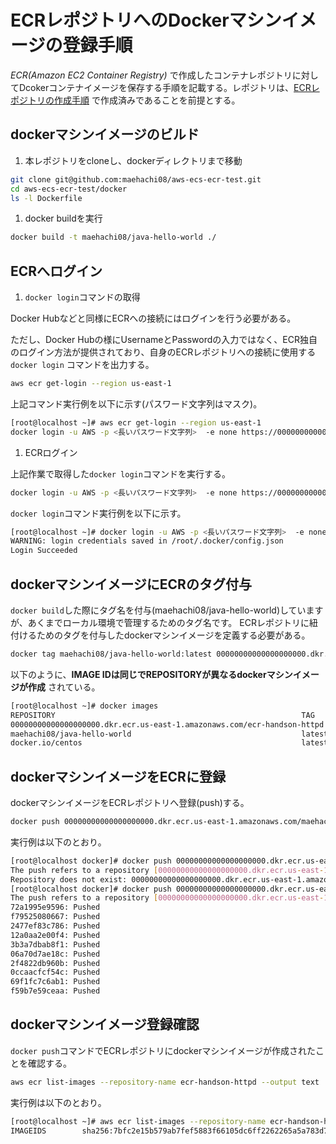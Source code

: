 # ECRレポジトリへのDockerマシンイメージの登録手順

*ECR(Amazon EC2 Container Registry)* で作成したコンテナレポジトリに対してDcokerコンテナイメージを保存する手順を記載する。レポジトリは、[ECRレポジトリの作成手順](create-repository.md) で作成済みであることを前提とする。


## dockerマシンイメージのビルド

 1. 本レポジトリをcloneし、dockerディレクトリまで移動

 ```sh
git clone git@github.com:maehachi08/aws-ecs-ecr-test.git
cd aws-ecs-ecr-test/docker
ls -l Dockerfile
```

 1. docker buildを実行

 ```sh
docker build -t maehachi08/java-hello-world ./
```

## ECRへログイン

 1. `docker login`コマンドの取得

 Docker Hubなどと同様にECRへの接続にはログインを行う必要がある。

 ただし、Docker Hubの様にUsernameとPasswordの入力ではなく、ECR独自のログイン方法が提供されており、自身のECRレポジトリへの接続に使用する `docker login` コマンドを出力する。

 ```sh
aws ecr get-login --region us-east-1
```

 上記コマンド実行例を以下に示す(パスワード文字列はマスク)。

 ```sh
[root@localhost ~]# aws ecr get-login --region us-east-1
docker login -u AWS -p <長いパスワード文字列>  -e none https://00000000000000000000.dkr.ecr.us-east-1.amazonaws.com
```

 1. ECRログイン

 上記作業で取得した`docker login`コマンドを実行する。

 ```sh
docker login -u AWS -p <長いパスワード文字列>  -e none https://00000000000000000000.dkr.ecr.us-east-1.amazonaws.com
```


 `docker login`コマンド実行例を以下に示す。

 ```sh
[root@localhost ~]# docker login -u AWS -p <長いパスワード文字列>  -e none https://00000000000000000000.dkr.ecr.us-east-1.amazonaws.com
WARNING: login credentials saved in /root/.docker/config.json
Login Succeeded
```

## dockerマシンイメージにECRのタグ付与

`docker build`した際にタグ名を付与(maehachi08/java-hello-world)していますが、あくまでローカル環境で管理するためのタグ名です。
ECRレポジトリに紐付けるためのタグを付与したdockerマシンイメージを定義する必要がある。

```sh
docker tag maehachi08/java-hello-world:latest 00000000000000000000.dkr.ecr.us-east-1.amazonaws.com/ecr-handson-httpd:latest
```

以下のように、**IMAGE IDは同じでREPOSITORYが異なるdockerマシンイメージが作成** されている。

```sh
[root@localhost ~]# docker images
REPOSITORY                                                       TAG                 IMAGE ID            CREATED             SIZE
00000000000000000000.dkr.ecr.us-east-1.amazonaws.com/ecr-handson-httpd   latest              dc9c5bba7be2        18 hours ago        569.7 MB
maehachi08/java-hello-world                                      latest              dc9c5bba7be2        18 hours ago        569.7 MB
docker.io/centos                                                 latest              970633036444        4 days ago          196.7 MB
```

## dockerマシンイメージをECRに登録

dockerマシンイメージをECRレポジトリへ登録(push)する。

```sh
docker push 00000000000000000000.dkr.ecr.us-east-1.amazonaws.com/maehachi08/java-hello-world:latest
```

実行例は以下のとおり。

```sh
[root@localhost docker]# docker push 00000000000000000000.dkr.ecr.us-east-1.amazonaws.com/maehachi08/java-hello-world:latest
The push refers to a repository [00000000000000000000.dkr.ecr.us-east-1.amazonaws.com/maehachi08/java-hello-world]
Repository does not exist: 00000000000000000000.dkr.ecr.us-east-1.amazonaws.com/maehachi08/java-hello-world
[root@localhost docker]# docker push 00000000000000000000.dkr.ecr.us-east-1.amazonaws.com/ecr-handson-httpd:latest
The push refers to a repository [00000000000000000000.dkr.ecr.us-east-1.amazonaws.com/ecr-handson-httpd]
72a1995e9596: Pushed
f79525080667: Pushed
2477ef83c786: Pushed
12a0aa2e00f4: Pushed
3b3a7dbab8f1: Pushed
06a70d7ae18c: Pushed
2f4822db960b: Pushed
0ccaacfcf54c: Pushed
69f1fc7c6ab1: Pushed
f59b7e59ceaa: Pushed
```

## dockerマシンイメージ登録確認

`docker push`コマンドでECRレポジトリにdockerマシンイメージが作成されたことを確認する。

```sh
aws ecr list-images --repository-name ecr-handson-httpd --output text
```

実行例は以下のとおり。

```sh
[root@localhost ~]# aws ecr list-images --repository-name ecr-handson-httpd --output text
IMAGEIDS        sha256:7bfc2e15b579ab7fef5883f66105dc6ff2262265a5a783d70e7882563acf4857 latest
```

